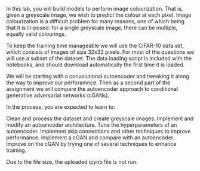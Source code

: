 In this lab, you will build models to perform image colourization. That is, given a greyscale image, we wish to predict the colour at each pixel. Image colourization is a difficult problem for many reasons, one of which being that it is ill-posed: for a single greyscale image, there can be multiple, equally valid colourings.

To keep the training time manageable we will use the CIFAR-10 data set, which consists of images of size 32x32 pixels. For most of the questions we will use a subset of the dataset. The data loading script is included with the notebooks, and should download automatically the first time it is loaded.

We will be starting with a convolutional autoencoder and tweaking it along the way to improve our perforamnce. Then as a second part of the assignment we will compare the autoencoder approach to conditional generative adversarial networks (cGANs).

In the process, you are expected to learn to:

Clean and process the dataset and create greyscale images.
Implement and modify an autoencoder architecture.
Tune the hyperparameters of an autoencoder.
Implement skip connections and other techniques to improve performance.
Implement a cGAN and compare with an autoencoder.
Improve on the cGAN by trying one of several techniques to enhance training.

Due to the file size, the uploaded ipynb file is not run.
